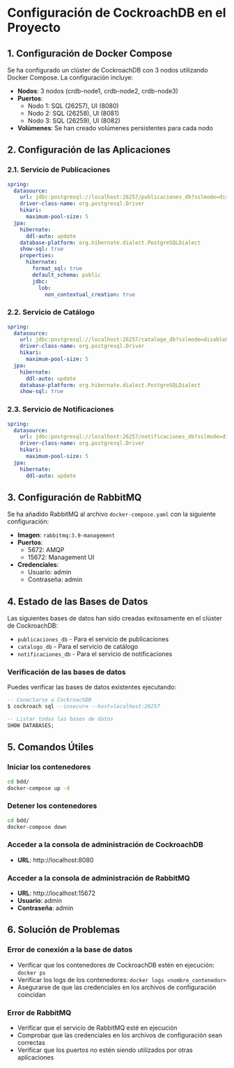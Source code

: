 # Configuración de CockroachDB en el Proyecto

## 1. Configuración de Docker Compose

Se ha configurado un clúster de CockroachDB con 3 nodos utilizando Docker Compose. La configuración incluye:

- **Nodos**: 3 nodos (crdb-node1, crdb-node2, crdb-node3)
- **Puertos**:
  - Nodo 1: SQL (26257), UI (8080)
  - Nodo 2: SQL (26258), UI (8081)
  - Nodo 3: SQL (26259), UI (8082)
- **Volúmenes**: Se han creado volúmenes persistentes para cada nodo

## 2. Configuración de las Aplicaciones

### 2.1. Servicio de Publicaciones

```yaml
spring:
  datasource:
    url: jdbc:postgresql://localhost:26257/publicaciones_db?sslmode=disable&user=root&password=
    driver-class-name: org.postgresql.Driver
    hikari:
      maximum-pool-size: 5
  jpa:
    hibernate:
      ddl-auto: update
    database-platform: org.hibernate.dialect.PostgreSQLDialect
    show-sql: true
    properties:
      hibernate:
        format_sql: true
        default_schema: public
        jdbc:
          lob:
            non_contextual_creation: true
```

### 2.2. Servicio de Catálogo

```yaml
spring:
  datasource:
    url: jdbc:postgresql://localhost:26257/catalogo_db?sslmode=disable&user=root&password=
    driver-class-name: org.postgresql.Driver
    hikari:
      maximum-pool-size: 5
  jpa:
    hibernate:
      ddl-auto: update
    database-platform: org.hibernate.dialect.PostgreSQLDialect
    show-sql: true
```

### 2.3. Servicio de Notificaciones

```yaml
spring:
  datasource:
    url: jdbc:postgresql://localhost:26257/notificaciones_db?sslmode=disable&user=root&password=
    driver-class-name: org.postgresql.Driver
    hikari:
      maximum-pool-size: 5
  jpa:
    hibernate:
      ddl-auto: update
```

## 3. Configuración de RabbitMQ

Se ha añadido RabbitMQ al archivo `docker-compose.yaml` con la siguiente configuración:

- **Imagen**: `rabbitmq:3.9-management`
- **Puertos**:
  - 5672: AMQP
  - 15672: Management UI
- **Credenciales**:
  - Usuario: admin
  - Contraseña: admin

## 4. Estado de las Bases de Datos

Las siguientes bases de datos han sido creadas exitosamente en el clúster de CockroachDB:

- `publicaciones_db` - Para el servicio de publicaciones
- `catalogo_db` - Para el servicio de catálogo
- `notificaciones_db` - Para el servicio de notificaciones

### Verificación de las bases de datos

Puedes verificar las bases de datos existentes ejecutando:

```sql
-- Conectarse a CockroachDB
$ cockroach sql --insecure --host=localhost:26257

-- Listar todas las bases de datos
SHOW DATABASES;
```

## 5. Comandos Útiles

### Iniciar los contenedores
```bash
cd bdd/
docker-compose up -d
```

### Detener los contenedores
```bash
cd bdd/
docker-compose down
```

### Acceder a la consola de administración de CockroachDB
- **URL**: http://localhost:8080

### Acceder a la consola de administración de RabbitMQ
- **URL**: http://localhost:15672
- **Usuario**: admin
- **Contraseña**: admin

## 6. Solución de Problemas

### Error de conexión a la base de datos
- Verificar que los contenedores de CockroachDB estén en ejecución: `docker ps`
- Verificar los logs de los contenedores: `docker logs <nombre_contenedor>`
- Asegurarse de que las credenciales en los archivos de configuración coincidan

### Error de RabbitMQ
- Verificar que el servicio de RabbitMQ esté en ejecución
- Comprobar que las credenciales en los archivos de configuración sean correctas
- Verificar que los puertos no estén siendo utilizados por otras aplicaciones
